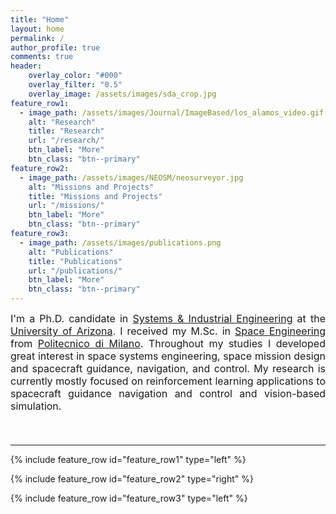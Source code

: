 ```yaml
---
title: "Home"
layout: home
permalink: /
author_profile: true
comments: true
header:
    overlay_color: "#000"
    overlay_filter: "0.5"
    overlay_image: /assets/images/sda_crop.jpg
feature_row1:
  - image_path: /assets/images/Journal/ImageBased/los_alamos_video.gif
    alt: "Research"
    title: "Research"
    url: "/research/"
    btn_label: "More"
    btn_class: "btn--primary"
feature_row2:
  - image_path: /assets/images/NEOSM/neosurveyor.jpg
    alt: "Missions and Projects"
    title: "Missions and Projects"
    url: "/missions/"
    btn_label: "More"
    btn_class: "btn--primary"
feature_row3:
  - image_path: /assets/images/publications.png
    alt: "Publications"
    title: "Publications"
    url: "/publications/"
    btn_label: "More"
    btn_class: "btn--primary"
---
```


<font size="3">

<div style="text-align: justify;"> I'm a Ph.D. candidate in <a href="https://sie.engineering.arizona.edu/">Systems &amp; Industrial Engineering</a> at the <a href="https://www.arizona.edu/">University of Arizona</a>. I received my M.Sc. in <a href="https://www.polimi.it/en/international-prospective-students/laurea-magistrale-programmes-equivalent-to-master-of-science/programme-catalogue/space-engineering">Space Engineering</a> from <a href="https://www.polimi.it/en">Politecnico di Milano</a>. Throughout my studies I developed great interest in space systems engineering, space mission design and spacecraft guidance, navigation, and control. My research is currently mostly focused on reinforcement learning applications to spacecraft guidance navigation and control and vision-based simulation.</div>

<p><br></p>

</font>

<hr>

{% include feature_row id="feature_row1" type="left" %}

{% include feature_row id="feature_row2" type="right" %}

{% include feature_row id="feature_row3" type="left" %}